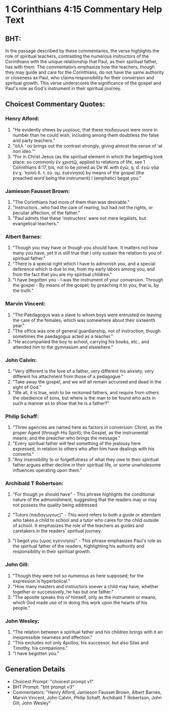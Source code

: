 # 1 Corinthians 4:15 Commentary Help Text

## BHT:
In the passage described by these commentaries, the verse highlights the role of spiritual teachers, contrasting the numerous instructors of the Corinthians with the unique relationship that Paul, as their spiritual father, has with them. The commentators emphasize how the teachers, though they may guide and care for the Corinthians, do not have the same authority or closeness as Paul, who claims responsibility for their conversion and spiritual growth. This verse underscores the significance of the gospel and Paul's role as God's instrument in their spiritual journey.

## Choicest Commentary Quotes:
### Henry Alford:
1. "He evidently shews by μυρίους, that these παιδαγωγοί were more in number than he could wish, including among them doubtless the false and party teachers."
2. "ἀλλ ʼ οὐ brings out the contrast strongly, giving almost the sense of ‘at non ideo.’"
3. "For in Christ Jesus (as the spiritual element in which the begetting took place: so commonly ἐν χριστῷ, applied to relations of life, see 1 Corinthians 4:17, bis, not to be joined as De W. with ἐγώ, q. d. ἐγὼ γὰρ ἐν χ. Ἰησοῦ δ. τ. εὐ. ὑμ. ἐγέννησα) by means of the gospel (the preached word being the instrument) I (emphatic) begat you."

### Jamieson Fausset Brown:
1. "The Corinthians had more of them than was desirable."
2. "Instructors...who had the care of rearing, but had not the rights, or peculiar affection, of the father."
3. "Paul admits that these 'instructors' were not mere legalists, but evangelical teachers."

### Albert Barnes:
1. "Though you may have or though you should have. It matters not how many you have, yet it is still true that I only sustain the relation to you of spiritual father."
2. "There is a special right which I have to admonish you, and a special deference which is due to me, from my early labors among you, and from the fact that you are my spiritual children."
3. "I have begotten you - I was the instrument of your conversion. Through the gospel - By means of the gospel; by preaching it to you, that is, by the truth."

### Marvin Vincent:
1. "The Paedagogus was a slave to whom boys were entrusted on leaving the care of the females, which was somewhere about their sixteenth year." 
2. "The office was one of general guardianship, not of instruction, though sometimes the paedagogus acted as a teacher."
3. "He accompanied the boy to school, carrying his books, etc., and attended him to the gymnasium and elsewhere."

### John Calvin:
1. "Very different is the love of a father, very different his anxiety, very different his attachment from those of a pedagogue."
2. "Take away the gospel, and we will all remain accursed and dead in the sight of God."
3. "We all, it is true, wish to be reckoned fathers, and require from others the obedience of sons, but where is the man to be found who acts in such a manner as to show that he is a father?"

### Philip Schaff:
1. "Three agencies are named here as factors in conversion: Christ, as the proper Agent (through His Spirit); the Gospel, as the instrumental means; and the preacher who brings the message." 
2. "Every spiritual father will feel something of the jealousy here expressed, in relation to others who after him have dealings with his converts."
3. "Any insensibility to or forgetfulness of what they owe to their spiritual father argues either decline in their spiritual life, or some unwholesome influences operating upon them."

### Archibald T Robertson:
1. "For though ye should have" - This phrase highlights the conditional nature of the admonishment, suggesting that the readers may or may not possess the quality being addressed.

2. "Tutors (παιδαγωγους)" - This word refers to both a guide or attendant who takes a child to school and a tutor who cares for the child outside of school. It emphasizes the role of the teachers as guides and caretakers in the readers' spiritual journey.

3. "I begot you (υμας εγεννησα)" - This phrase emphasizes Paul's role as the spiritual father of the readers, highlighting his authority and responsibility in their spiritual growth.

### John Gill:
1. "Though they were not so numerous as here supposed; for the expression is hyperbolical."
2. "How many masters and instructors soever a child may have, whether together or successively, he has but one father."
3. "The apostle speaks this of himself, only as the instrument or means, which God made use of in doing this work upon the hearts of his people."

### John Wesley:
1. "The relation between a spiritual father and his children brings with it an inexpressible nearness and affection."
2. "This excludes not only Apollos, his successor, but also Silas and Timothy, his companions."
3. "I have begotten you."


## Generation Details
- Choicest Prompt: "choicest prompt v1"
- BHT Prompt: "bht prompt v3"
- Commentators: "Henry Alford, Jamieson Fausset Brown, Albert Barnes, Marvin Vincent, John Calvin, Philip Schaff, Archibald T Robertson, John Gill, John Wesley"
